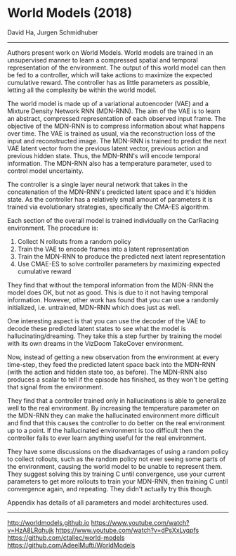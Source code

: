 # World Models (2018)

David Ha, Jurgen Schmidhuber

---

Authors present work on World Models. World models are trained in an unsupervised manner to learn a compressed spatial and temporal representation of the environment. The output of this world model can then be fed to a controller, which will take actions to maximize the expected cumulative reward. The controller has as little parameters as possible, letting all the complexity be within the world model.

The world model is made up of a variational autoencoder (VAE) and a Mixture Density Network RNN (MDN-RNN). The aim of the VAE is to learn an abstract, compressed representation of each observed input frame. The objective of the MDN-RNN is to compress information about what happens over time. The VAE is trained as usual, via the reconstruction loss of the input and reconstructed image. The MDN-RNN is trained to predict the next VAE latent vector from the previous latent vector, previous action and previous hidden state. Thus, the MDN-RNN's will encode temporal information. The MDN-RNN also has a temperature parameter, used to control model uncertainty.

The controller is a single layer neural network that takes in the concatenation of the MDN-RNN's predicted latent space and it's hidden state. As the controller has a relatively small amount of parameters it is trained via evolutionary strategies, specifically the CMA-ES algorithm.

Each section of the overall model is trained individually on the CarRacing environment. The procedure is:

1. Collect N rollouts from a random policy
1. Train the VAE to encode frames into a latent representation
1. Train the MDN-RNN to produce the predicted next latent representation
1. Use CMAE-ES to solve controller parameters by maximizing expected cumulative reward

They find that without the temporal information from the MDN-RNN the model does OK, but not as good. This is due to it not having temporal information. However, other work has found that you can use a randomly initialized, i.e. untrained, MDN-RNN which does just as well.

One interesting aspect is that you can use the decoder of the VAE to decode these predicted latent states to see what the model is hallucinating/dreaming. They take this a step further by training the model with its own dreams in the VizDoom TakeCover environment.

Now, instead of getting a new observation from the environment at every time-step, they feed the predicted latent space back into the MDN-RNN (with the action and hidden state too, as before). The MDN-RNN also produces a scalar to tell if the episode has finished, as they won't be getting that signal from the environment.

They find that a controller trained only in hallucinations is able to generalize well to the real environment. By increasing the temperature parameter on the MDN-RNN they can make the hallucinated environment more difficult and find that this causes the controller to do better on the real environment up to a point. If the hallucinated environment is too difficult then the controller fails to ever learn anything useful for the real environment.

They have some discussions on the disadvantages of using a random policy to collect rollouts, such as the random policy not ever seeing some parts of the environment, causing the world model to be unable to represent them. They suggest solving this by training C until convergence, use your current parameters to get more rollouts to train your MDN-RNN, then training C until convergence again, and repeating. They didn't actually try this though.

Appendix has details of all parameters and model architectures used.

---

http://worldmodels.github.io
https://www.youtube.com/watch?v=HzA8LRqhujk
https://www.youtube.com/watch?v=dPsXxLyqpfs
https://github.com/ctallec/world-models
https://github.com/AdeelMufti/WorldModels